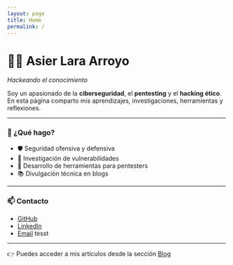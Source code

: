```yaml
---
layout: page
title: Home
permalink: /
---
```


# 👨‍💻 Asier Lara Arroyo  
*Hackeando el conocimiento*

Soy un apasionado de la **ciberseguridad**, el **pentesting** y el **hacking ético**.  
En esta página comparto mis aprendizajes, investigaciones, herramientas y reflexiones.

---

### 💼 ¿Qué hago?

- 🛡️ Seguridad ofensiva y defensiva  
- 🧪 Investigación de vulnerabilidades  
- 🧰 Desarrollo de herramientas para pentesters  
- 📚 Divulgación técnica en blogs

---

### 📫 Contacto

- [GitHub](https://github.com/p3ix)
- [LinkedIn](https://linkedin.com/in/tuusuario)
- [Email](mailto:tuemail@ejemplo.com)
tesst
---

👉 Puedes acceder a mis artículos desde la sección [Blog](/blog/)

